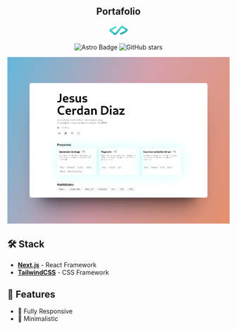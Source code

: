 <div align="center">
<div>
    <h2>Portafolio</h2>

 <img src="./public/favicon.svg"  width="50" /></div>
</div>


<div align="center">
  <img src="https://img.shields.io/badge/Next.js-000?logo=Next.js&logoColor=fff&style=flat" alt="Astro Badge" />
  <img src="https://img.shields.io/github/stars/imjesusc/portfolio-dev" alt="GitHub stars" />
</div>

![Portafolio](/public/web.png)

</div>

## 🛠️ Stack

- [**Next.js**](https://nextjs.org/) - React Framework
- [**TailwindCSS**](https://tailwindcss.com/) - CSS Framework

## 🚀 Features

- 📱 Fully Responsive
- 🎨 Minimalistic
